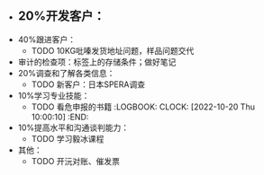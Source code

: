 - 20%开发客户：
	-
- 40%跟进客户：
	- TODO 10KG吡嗪发货地址问题，样品问题交代
- 审计的检查项：标签上的存储条件；做好笔记
- 20%调查和了解各类信息：
	- TODO 新客户：日本SPERA调查
- 10%学习专业技能：
	- TODO 看危申报的书籍
	  :LOGBOOK:
	  CLOCK: [2022-10-20 Thu 10:00:10]
	  :END:
- 10%提高水平和沟通谈判能力：
	- TODO 学习毅冰课程
- 其他：
	- TODO 开沅对账、催发票